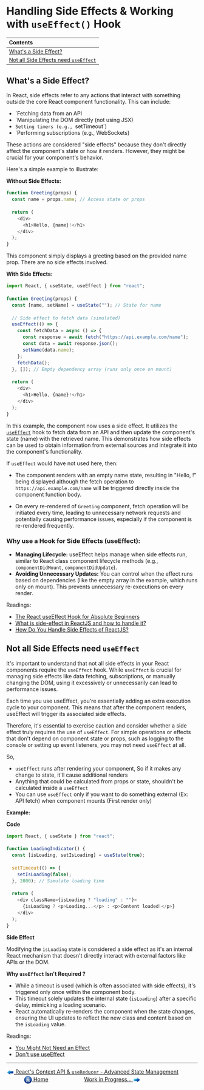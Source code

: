 # Handling Side Effects & Working with `useEffect()` Hook

| Contents                                                                      |
| :---------------------------------------------------------------------------- |
| [What's a Side Effect?](#whats-a-side-effect)                                 |
| [Not all Side Effects need `useEffect`](#not-all-side-effects-need-useeffect) |

## What's a Side Effect?

In React, side effects refer to any actions that interact with something outside the core React component functionality. This can include:

- `Fetching data from an API
- `Manipulating the DOM directly (not using JSX)
- `Setting timers (e.g., `setTimeout`)
- `Performing subscriptions (e.g., WebSockets)

These actions are considered "side effects" because they don't directly affect the component's state or how it renders. However, they might be crucial for your component's behavior.

Here's a simple example to illustrate:

**Without Side Effects:**

```javascript
function Greeting(props) {
  const name = props.name; // Access state or props

  return (
    <div>
      <h1>Hello, {name}!</h1>
    </div>
  );
}
```

This component simply displays a greeting based on the provided name prop. There are no side effects involved.

**With Side Effects:**

```javascript
import React, { useState, useEffect } from "react";

function Greeting(props) {
  const [name, setName] = useState(""); // State for name

  // Side effect to fetch data (simulated)
  useEffect(() => {
    const fetchData = async () => {
      const response = await fetch("https://api.example.com/name");
      const data = await response.json();
      setName(data.name);
    };
    fetchData();
  }, []); // Empty dependency array (runs only once on mount)

  return (
    <div>
      <h1>Hello, {name}!</h1>
    </div>
  );
}
```

In this example, the component now uses a side effect. It utilizes the [`useEffect`](https://react.dev/reference/react/useEffect) hook to fetch data from an API and then update the component's state (name) with the retrieved name. This demonstrates how side effects can be used to obtain information from external sources and integrate it into the component's functionality.

If `useEffect` would have not used here, then:

- The component renders with an empty name state, resulting in "Hello, !" being displayed although the fetch operation to `https://api.example.com/name` will be triggered directly inside the component function body.

- On every re-rendered of `Greeting` component, fetch operation will be initiated every time, leading to unnecessary network requests and potentially causing performance issues, especially if the component is re-rendered frequently.

### Why use a Hook for Side Effects (useEffect):

- **Managing Lifecycle:** useEffect helps manage when side effects run, similar to React class component lifecycle methods (e.g., `componentDidMount`, `componentDidUpdate`).
- **Avoiding Unnecessary Updates:** You can control when the effect runs based on dependencies (like the empty array in the example, which runs only on mount). This prevents unnecessary re-executions on every render.

Readings:

- [The React useEffect Hook for Absolute Beginners](https://www.freecodecamp.org/news/react-useeffect-absolute-beginners/)
- [What is side-effect in ReactJS and how to handle it?](https://dev.to/hellonehha/what-is-side-effect-in-reactjs-and-how-to-handle-it-39j8)
- [How Do You Handle Side Effects of ReactJS?](https://positiwise.com/blog/how-do-you-handle-side-effects-of-reactjs)

## Not all Side Effects need `useEffect`

It's important to understand that not all side effects in your React components require the `useEffect` hook. While `useEffect` is crucial for managing side effects like data fetching, subscriptions, or manually changing the DOM, using it excessively or unnecessarily can lead to performance issues.

Each time you use useEffect, you're essentially adding an extra execution cycle to your component. This means that after the component renders, useEffect will trigger its associated side effects.

Therefore, it's essential to exercise caution and consider whether a side effect truly requires the use of `useEffect`. For simple operations or effects that don't depend on component state or props, such as logging to the console or setting up event listeners, you may not need `useEffect` at all.

So,

- `useEffect` runs after rendering your component, So if it makes any change to state, it'll cause additional renders
- Anything that could be calculated from props or state, shouldn't be calculated inside a `useEffect`
- You can use `useEffect` only if you want to do something external (Ex: API fetch) when component mounts (First render only)

**Example:**

**Code**

```javascript
import React, { useState } from "react";

function LoadingIndicator() {
  const [isLoading, setIsLoading] = useState(true);

  setTimeout(() => {
    setIsLoading(false);
  }, 2000); // Simulate loading time

  return (
    <div className={isLoading ? "loading" : ""}>
      {isLoading ? <p>Loading...</p> : <p>Content loaded!</p>}
    </div>
  );
}
```

**Side Effect**

Modifying the `isLoading` state is considered a side effect as it's an internal React mechanism that doesn't directly interact with external factors like APIs or the DOM.

**Why `useEffect` Isn't Required ?**

- While a timeout is used (which is often associated with side effects), it's triggered only once within the component body.
- This timeout solely updates the internal state (`isLoading`) after a specific delay, mimicking a loading scenario.
- React automatically re-renders the component when the state changes, ensuring the UI updates to reflect the new class and content based on the `isLoading` value.

Readings:

- [You Might Not Need an Effect](https://react.dev/learn/you-might-not-need-an-effect)
- [Don't use useEffect](https://dev.to/rem0nfawzi/dont-use-useeffect-3ca8)

---

[<img align="center" src="../images/left_arrow.png" height="20" width="20"/> React's Context API & `useReducer` - Advanced State Management](../009-advanced-state-management/README.md)&nbsp; &nbsp; &nbsp; &nbsp; &nbsp; &nbsp; &nbsp; &nbsp; &nbsp; &nbsp; &nbsp; &nbsp; [<img align="center" src="../images/home.png" height="20" width="20"/> Home](../README.md) &nbsp; &nbsp; &nbsp; &nbsp; &nbsp; &nbsp; &nbsp; &nbsp; &nbsp; &nbsp; &nbsp; &nbsp;[Work in Progress... <img align="center" src="../images/right_arrow.png" height="20" width="20"/>]()
